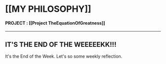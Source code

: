 
# [[MY PHILOSOPHY]]

#### PROJECT : [[Project TheEquationOfGreatness]]

---
## IT'S THE END OF THE WEEEEEKK!!!

It's the End of the Week. Let's so some weekly reflection. 



